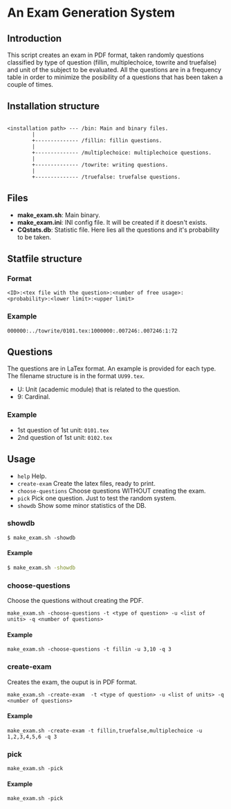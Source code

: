 # An Exam Generation System

## Introduction

This script creates an exam in PDF format, taken randomly questions classified by type of question (fillin, multiplechoice, towrite and truefalse) and unit of the subject to be evaluated.
All the questions are in a frequency table in order to minimize the posibility of a questions that has been taken a couple of times.

## Installation structure

```

<installation path> --- /bin: Main and binary files.
        |
        +-------------- /fillin: fillin questions.
        |
        +-------------- /multiplechoice: multiplechoice questions.
        |
        +-------------- /towrite: writing questions.
        |
        +-------------- /truefalse: truefalse questions.
```

## Files

*  __make_exam.sh__: Main binary.
*  __make_exam.ini__: INI config file. It will be created if it doesn't exists. 
*  __CQstats.db__: Statistic file. Here lies all the questions and it's probability to be taken. 

## Statfile structure

### Format
```
<ID>:<tex file with the question>:<number of free usage>:<probability>:<lower limit>:<upper limit>
```

### Example
```
000000:../towrite/0101.tex:1000000:.007246:.007246:1:72
```

## Questions

The questions are in LaTex format. An example is provided for each type.
The filename structure is in the format ```UU99.tex```.

* U: Unit (academic module) that is related to the question.
* 9: Cardinal.

### Example

* 1st question of 1st unit: ```0101.tex```
* 2nd question of 1st unit: ```0102.tex```

## Usage

*  ```help```             Help.
*  ```create-exam```       Create the latex files, ready to print.
*  ```choose-questions```  Choose questions WITHOUT creating the exam.
*  ```pick```             Pick one question. Just to test the random system.
*  ```showdb```           Show some minor statistics of the DB.

### showdb

```
$ make_exam.sh -showdb
```

#### Example

```bash
$ make_exam.sh -showdb
```

### choose-questions

Choose the questions without creating the PDF.

```
make_exam.sh -choose-questions -t <type of question> -u <list of units> -q <number of questions>
```

#### Example

```
make_exam.sh -choose-questions -t fillin -u 3,10 -q 3
```

### create-exam

Creates the exam, the ouput is in PDF format.

```
make_exam.sh -create-exam  -t <type of question> -u <list of units> -q <number of questions>
```

#### Example

```
make_exam.sh -create-exam -t fillin,truefalse,multiplechoice -u 1,2,3,4,5,6 -q 3
```

### pick

```
make_exam.sh -pick
```

#### Example

```
make_exam.sh -pick
```